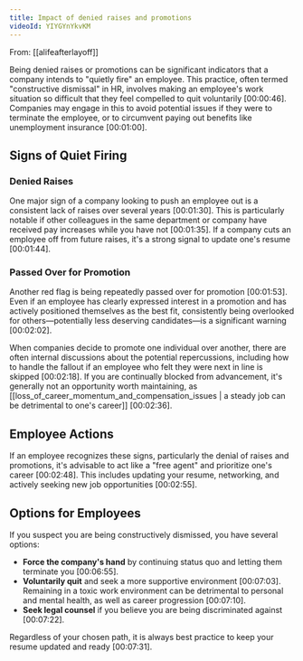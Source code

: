 ```yaml
---
title: Impact of denied raises and promotions
videoId: YIYGYnYkvKM
---
```


From: [[alifeafterlayoff]] <br/> 

Being denied raises or promotions can be significant indicators that a company intends to "quietly fire" an employee. This practice, often termed "constructive dismissal" in HR, involves making an employee's work situation so difficult that they feel compelled to quit voluntarily <a class="yt-timestamp" data-t="00:00:46">[00:00:46]</a>. Companies may engage in this to avoid potential issues if they were to terminate the employee, or to circumvent paying out benefits like unemployment insurance <a class="yt-timestamp" data-t="00:01:00">[00:01:00]</a>.

## Signs of Quiet Firing

### Denied Raises
One major sign of a company looking to push an employee out is a consistent lack of raises over several years <a class="yt-timestamp" data-t="00:01:30">[00:01:30]</a>. This is particularly notable if other colleagues in the same department or company have received pay increases while you have not <a class="yt-timestamp" data-t="00:01:35">[00:01:35]</a>. If a company cuts an employee off from future raises, it's a strong signal to update one's resume <a class="yt-timestamp" data-t="00:01:44">[00:01:44]</a>.

### Passed Over for Promotion
Another red flag is being repeatedly passed over for promotion <a class="yt-timestamp" data-t="00:01:53">[00:01:53]</a>. Even if an employee has clearly expressed interest in a promotion and has actively positioned themselves as the best fit, consistently being overlooked for others—potentially less deserving candidates—is a significant warning <a class="yt-timestamp" data-t="00:02:02">[00:02:02]</a>.

When companies decide to promote one individual over another, there are often internal discussions about the potential repercussions, including how to handle the fallout if an employee who felt they were next in line is skipped <a class="yt-timestamp" data-t="00:02:18">[00:02:18]</a>. If you are continually blocked from advancement, it's generally not an opportunity worth maintaining, as [[loss_of_career_momentum_and_compensation_issues | a steady job can be detrimental to one's career]] <a class="yt-timestamp" data-t="00:02:36">[00:02:36]</a>.

## Employee Actions
If an employee recognizes these signs, particularly the denial of raises and promotions, it's advisable to act like a "free agent" and prioritize one's career <a class="yt-timestamp" data-t="00:02:48">[00:02:48]</a>. This includes updating your resume, networking, and actively seeking new job opportunities <a class="yt-timestamp" data-t="00:02:55">[00:02:55]</a>.

## Options for Employees
If you suspect you are being constructively dismissed, you have several options:
*   **Force the company's hand** by continuing status quo and letting them terminate you <a class="yt-timestamp" data-t="00:06:55">[00:06:55]</a>.
*   **Voluntarily quit** and seek a more supportive environment <a class="yt-timestamp" data-t="00:07:03">[00:07:03]</a>. Remaining in a toxic work environment can be detrimental to personal and mental health, as well as career progression <a class="yt-timestamp" data-t="00:07:10">[00:07:10]</a>.
*   **Seek legal counsel** if you believe you are being discriminated against <a class="yt-timestamp" data-t="00:07:22">[00:07:22]</a>.

Regardless of your chosen path, it is always best practice to keep your resume updated and ready <a class="yt-timestamp" data-t="00:07:31">[00:07:31]</a>.